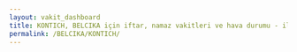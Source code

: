 ```yaml
---
layout: vakit_dashboard
title: KONTICH, BELCIKA için iftar, namaz vakitleri ve hava durumu - ilçe/eyalet seç
permalink: /BELCIKA/KONTICH/
---
```


<script type="text/javascript">
  var GLOBAL_COUNTRY = 'BELCIKA';
  var GLOBAL_CITY = 'KONTICH';
  var GLOBAL_STATE = '';
  var lat = 72;
  var lon = 21;
</script>
